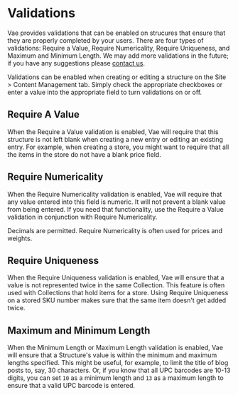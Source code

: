 # Validations

Vae provides validations that can be enabled on strucures that ensure
that they are properly completed by your users. There are four types of
validations: Require a Value, Require Numericality, Require Uniqueness,
and Maximum and Minimum Length. We may add more validations in the
future; if you have any suggestions please [contact
us](http://vaeplatform.com/contact).

Validations can be enabled when creating or editing a structure on the
Site &gt; Content Management tab. Simply check the appropriate
checkboxes or enter a value into the appropriate field to turn
validations on or off.

## Require A Value

When the Require a Value validation is enabled, Vae will require that
this structure is not left blank when creating a new entry or editing an
existing entry. For example, when creating a store, you might want to
require that all the items in the store do not have a blank price field.

## Require Numericality

When the Require Numericality validation is enabled, Vae will require
that any value entered into this field is numeric. It will not prevent a
blank value from being entered. If you need that functionality, use the
Require a Value validation in conjunction with Require Numericality.

Decimals are permitted. Require Numericality is often used for prices
and weights.

## Require Uniqueness

When the Require Uniqueness validation is enabled, Vae will ensure that
a value is not represented twice in the same Collection. This feature is
often used with Collections that hold items for a store. Using Require
Uniqueness on a stored SKU number makes sure that the same item doesn't
get added twice.

## Maximum and Minimum Length

When the Minimum Length or Maximum Length validation is enabled, Vae
will ensure that a Structure's value is within the minimum and maximum
lengths specified. This might be useful, for example, to limit the title
of blog posts to, say, 30 characters. Or, if you know that all UPC
barcodes are 10-13 digits, you can set `10` as a minimum length and `13`
as a maximum length to ensure that a valid UPC barcode is entered.

